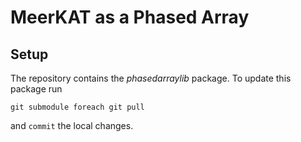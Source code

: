 # MeerKAT as a Phased Array

## Setup

The repository contains the _phasedarraylib_ package. To update this package run

```
git submodule foreach git pull
```

and `commit` the local changes.